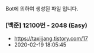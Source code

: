 Bot에 의하여 생성된 파일 입니다. 
### [백준] 12100번 - 2048 (Easy) 
- https://taxijjang.tistory.com/17 
- 2020-02-19 18:05:45 
